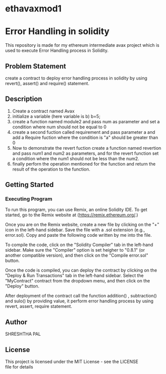 # ethavaxmod1
#  Error Handling in solidity
This repository is made for my ethereum intermediate avax project which is used to execute Error Handling process in Solidity. 

## Problem Statement

create a contract  to  deploy error handling process in solidity by using revert(), assert() and require() statement.


## Description

1) Create a contract named Avax
2) initialize a variable (here variable is b) b=5;
3) create a function named module2 and pass num as parameter and set a condition where num should not be equal to 0
4) create a second fuction called requirement and pass parameter a and add a Require fuction where the condition is "a" should be greater than 0
5) Now to demonstrate the revert fuction create a function named revertion and pass num1 and num2 as parameters, and for the revert function set a condition where
     the num1 should not be less than the num2.
6) finally perforn the operation mentioned for the function and return the result of the operation to the function.
    
## Getting Started

### Executing Program

To run this program, you can use Remix, an online Solidity IDE. To get started, go to the Remix website at (https://remix.ethereum.org/.)

Once you are on the Remix website, create a new file by clicking on the "+" icon in the left-hand sidebar. Save the file with a .sol extension (e.g., error.sol). Copy and paste the following code written by me into the file.

To compile the code, click on the "Solidity Compiler" tab in the left-hand sidebar. Make sure the "Compiler" option is set heigher to "0.8.1" (or another compatible version), and then click on the "Compile error.sol" button.

Once the code is compiled, you can deploy the contract by clicking on the "Deploy & Run Transactions" tab in the left-hand sidebar. Select the "MyContract" contract from the dropdown menu, and then click on the "Deploy" button.

After deployment of  the contract call the function addition() , subtraction() and sulo() by providing value, it perform error handling process by  using revert, assert, require statement. 


## Author
SHRESHTHA PAL

## License

This project is licensed under the MIT License - see the LICENSE file for details
